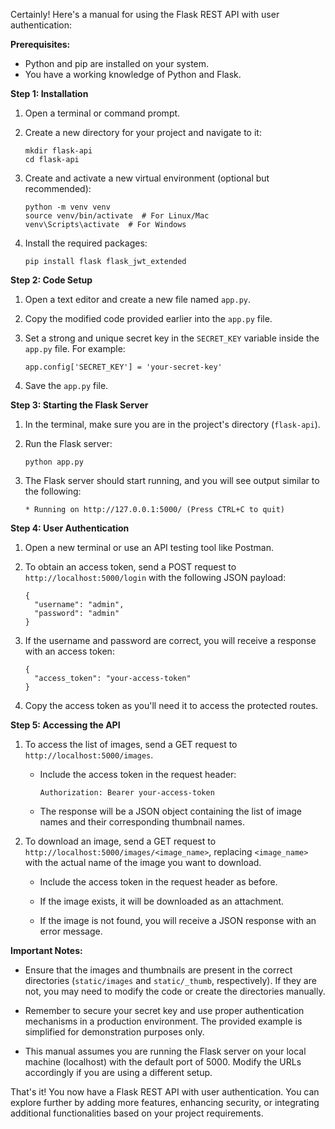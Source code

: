 Certainly! Here's a manual for using the Flask REST API with user authentication:

**Prerequisites:**
- Python and pip are installed on your system.
- You have a working knowledge of Python and Flask.

**Step 1: Installation**

1. Open a terminal or command prompt.

2. Create a new directory for your project and navigate to it:
   ```
   mkdir flask-api
   cd flask-api
   ```

3. Create and activate a new virtual environment (optional but recommended):
   ```
   python -m venv venv
   source venv/bin/activate  # For Linux/Mac
   venv\Scripts\activate  # For Windows
   ```

4. Install the required packages:
   ```
   pip install flask flask_jwt_extended
   ```

**Step 2: Code Setup**

1. Open a text editor and create a new file named `app.py`.

2. Copy the modified code provided earlier into the `app.py` file.

3. Set a strong and unique secret key in the `SECRET_KEY` variable inside the `app.py` file. For example:
   ```
   app.config['SECRET_KEY'] = 'your-secret-key'
   ```

4. Save the `app.py` file.

**Step 3: Starting the Flask Server**

1. In the terminal, make sure you are in the project's directory (`flask-api`).

2. Run the Flask server:
   ```
   python app.py
   ```

3. The Flask server should start running, and you will see output similar to the following:
   ```
   * Running on http://127.0.0.1:5000/ (Press CTRL+C to quit)
   ```

**Step 4: User Authentication**

1. Open a new terminal or use an API testing tool like Postman.

2. To obtain an access token, send a POST request to `http://localhost:5000/login` with the following JSON payload:
   ```
   {
     "username": "admin",
     "password": "admin"
   }
   ```

3. If the username and password are correct, you will receive a response with an access token:
   ```
   {
     "access_token": "your-access-token"
   }
   ```

4. Copy the access token as you'll need it to access the protected routes.

**Step 5: Accessing the API**

1. To access the list of images, send a GET request to `http://localhost:5000/images`.

   - Include the access token in the request header:
     ```
     Authorization: Bearer your-access-token
     ```

   - The response will be a JSON object containing the list of image names and their corresponding thumbnail names.

2. To download an image, send a GET request to `http://localhost:5000/images/<image_name>`, replacing `<image_name>` with the actual name of the image you want to download.

   - Include the access token in the request header as before.

   - If the image exists, it will be downloaded as an attachment.

   - If the image is not found, you will receive a JSON response with an error message.

**Important Notes:**

- Ensure that the images and thumbnails are present in the correct directories (`static/images` and `static/_thumb`, respectively). If they are not, you may need to modify the code or create the directories manually.

- Remember to secure your secret key and use proper authentication mechanisms in a production environment. The provided example is simplified for demonstration purposes only.

- This manual assumes you are running the Flask server on your local machine (localhost) with the default port of 5000. Modify the URLs accordingly if you are using a different setup.

That's it! You now have a Flask REST API with user authentication. You can explore further by adding more features, enhancing security, or integrating additional functionalities based on your project requirements.
